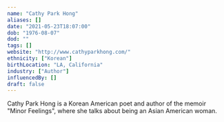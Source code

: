 ```yaml
---
name: "Cathy Park Hong"
aliases: []
date: "2021-05-23T18:07:00"
dob: "1976-08-07"
dod: ""
tags: []
website: "http://www.cathyparkhong.com/"
ethnicity: ["Korean"]
birthLocation: "LA, California"
industry: ["Author"]
influencedBy: []
draft: false
---
```


Cathy Park Hong is a Korean American poet and author of the memoir "Minor Feelings", where she talks about being an Asian American woman.
